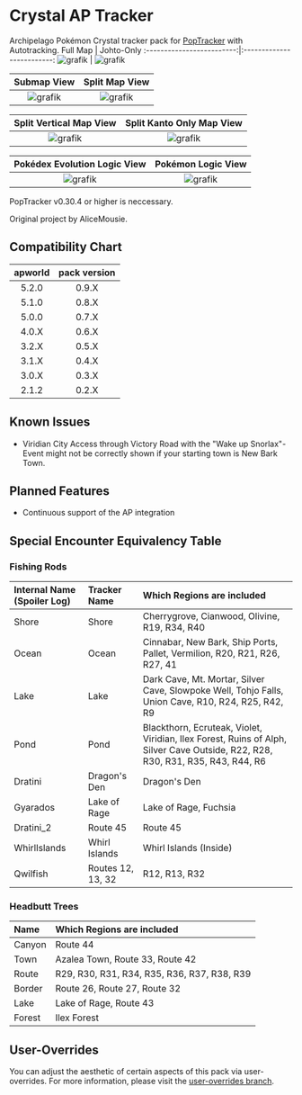 # Crystal AP Tracker

Archipelago Pokémon Crystal tracker pack for [PopTracker](https://github.com/black-sliver/PopTracker/) with Autotracking.
Full Map             |  Johto-Only
:-------------------------:|:-------------------------:
![grafik](https://github.com/user-attachments/assets/4904cede-b111-4672-beaf-d3d548ae8fad) | ![grafik](https://github.com/user-attachments/assets/002e8dd1-8c78-43e9-a8e3-60a92b6bc205)

Submap View             |  Split Map View
:-------------------------:|:-------------------------:
![grafik](https://github.com/user-attachments/assets/b43d4d5c-5df0-4347-b5a9-7875a64581c8) | ![grafik](https://github.com/user-attachments/assets/b1bdda42-48ca-422b-905e-adaffbf53fb5)

Split Vertical Map View   |  Split Kanto Only Map View
:-------------------------:|:-------------------------:
![grafik](https://github.com/user-attachments/assets/c1de68f0-6d32-4c21-8b60-9827cf1f86f9) | ![grafik](https://github.com/user-attachments/assets/1770e7e7-056a-44df-8fb9-953538954106)

Pokédex Evolution Logic View   |  Pokémon Logic View
:-------------------------:|:-------------------------:
![grafik](https://github.com/user-attachments/assets/ffc78e87-9a30-477b-89fd-df99578f980b) | ![grafik](https://github.com/user-attachments/assets/593e1977-01ed-4f2c-aeae-01c40e5133d2)


PopTracker v0.30.4 or higher is neccessary.

Original project by AliceMousie. 

## Compatibility Chart
apworld | pack version
:-------------------------:|:-------------------------:
5.2.0   | 0.9.X
5.1.0   | 0.8.X
5.0.0   | 0.7.X
4.0.X   | 0.6.X
3.2.X   | 0.5.X
3.1.X   | 0.4.X
3.0.X   | 0.3.X
2.1.2   | 0.2.X

## Known Issues
- Viridian City Access through Victory Road with the "Wake up Snorlax"-Event might not be correctly shown if your starting town is New Bark Town.

## Planned Features
- Continuous support of the AP integration

## Special Encounter Equivalency Table
### Fishing Rods
Internal Name (Spoiler Log) | Tracker Name | Which Regions are included
:---|:---|:---
Shore | Shore | Cherrygrove, Cianwood, Olivine, R19, R34, R40
Ocean | Ocean | Cinnabar, New Bark, Ship Ports, Pallet, Vermilion, R20, R21, R26, R27, 41
Lake | Lake | Dark Cave, Mt. Mortar, Silver Cave, Slowpoke Well, Tohjo Falls, Union Cave, R10, R24, R25, R42, R9
Pond | Pond | Blackthorn, Ecruteak, Violet, Viridian, Ilex Forest, Ruins of Alph, Silver Cave Outside, R22, R28, R30, R31, R35, R43, R44, R6
Dratini | Dragon's Den | Dragon's Den
Gyarados | Lake of Rage | Lake of Rage, Fuchsia
Dratini_2 | Route 45 | Route 45
WhirlIslands | Whirl Islands | Whirl Islands (Inside)
Qwilfish | Routes 12, 13, 32 | R12, R13, R32

### Headbutt Trees
**Name** | **Which Regions are included**
:---|:---
Canyon  | Route 44
Town | Azalea Town, Route 33, Route 42
Route | R29, R30, R31, R34, R35, R36, R37, R38, R39
Border | Route 26, Route 27, Route 32
Lake | Lake of Rage, Route 43
Forest | Ilex Forest


## User-Overrides
You can adjust the aesthetic of certain aspects of this pack via user-overrides. For more information, please visit the [user-overrides branch](https://github.com/palex00/crystal-ap-tracker/tree/user-overrides).

